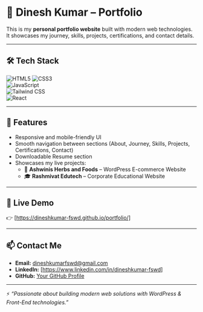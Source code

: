 # 🚀 Dinesh Kumar – Portfolio  

This is my **personal portfolio website** built with modern web technologies.  
It showcases my journey, skills, projects, certifications, and contact details.  

---

## 🛠️ Tech Stack  

![HTML5](https://img.shields.io/badge/HTML5-E34F26?style=for-the-badge&logo=html5&logoColor=white) 
![CSS3](https://img.shields.io/badge/CSS3-1572B6?style=for-the-badge&logo=css3&logoColor=white)  
![JavaScript](https://img.shields.io/badge/JavaScript-F7DF1E?style=for-the-badge&logo=javascript&logoColor=black)  
![Tailwind CSS](https://img.shields.io/badge/Tailwind_CSS-38B2AC?style=for-the-badge&logo=tailwind-css&logoColor=white)  
![React](https://img.shields.io/badge/React-61DAFB?style=for-the-badge&logo=react&logoColor=black)  

---

## 📌 Features  

- Responsive and mobile-friendly UI  
- Smooth navigation between sections (About, Journey, Skills, Projects, Certifications, Contact)  
- Downloadable Resume section  
- Showcases my live projects:  
  - 🌿 **Ashwinis Herbs and Foods** – WordPress E-commerce Website  
  - 🎓 **Rashmivat Edutech** – Corporate Educational Website  

---

## 🔗 Live Demo  

👉 [https://dineshkumar-fswd.github.io/portfolio/]  

---

## 📫 Contact Me  

- **Email:** dineshkumarfswd@gmail.com  
- **LinkedIn:** [https://www.linkedin.com/in/dineshkumar-fswd]
- **GitHub:** [Your GitHub Profile](your-github-link-here)  

---

⚡ *“Passionate about building modern web solutions with WordPress & Front-End technologies.”*  
